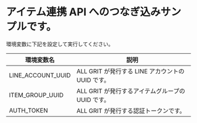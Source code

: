 # アイテム連携 API へのつなぎ込みサンプルです。

環境変数に下記を設定して実行してください。

| 環境変数名        | 説明                                              |
| ----------------- | ------------------------------------------------- |
| LINE_ACCOUNT_UUID | ALL GRIT が発行する LINE アカウントの UUID です。 |
| ITEM_GROUP_UUID   | ALL GRIT が発行するアイテムグループの UUID です。 |
| AUTH_TOKEN        | ALL GRIT が発行する認証トークンです。             |
